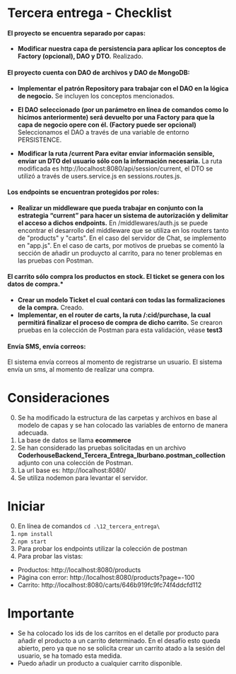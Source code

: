 # Tercera entrega - Checklist
#### El proyecto se encuentra separado por capas:
* **Modificar nuestra capa de persistencia para aplicar los conceptos de Factory (opcional), DAO y DTO.**
Realizado.

#### El proyecto cuenta con DAO de archivos y DAO de MongoDB:
* **Implementar el patrón Repository para trabajar con el DAO en la lógica de negocio.** 
Se incluyen los conceptos mencionados.

* **El DAO seleccionado (por un parámetro en línea de comandos como lo hicimos anteriormente) será devuelto por una Factory para que la capa de negocio opere con él. (Factory puede ser opcional)**
Seleccionamos el DAO a través de una variable de entorno PERSISTENCE.

* **Modificar la ruta  /current Para evitar enviar información sensible, enviar un DTO del usuario sólo con la información necesaria.**
La ruta modificada es http://localhost:8080/api/session/current, el DTO se utilizó a través de users.service.js en sessions.routes.js.

#### Los endpoints se encuentran protegidos por roles:
* **Realizar un middleware que pueda trabajar en conjunto con la estrategia “current” para hacer un sistema de autorización y delimitar el acceso a dichos endpoints.**
En /middlewares/auth.js se puede encontrar el desarrollo del middleware que se utiliza en los routers tanto de "products" y "carts". En el caso del servidor de Chat, se implemento en "app.js". En el caso de carts, por motivos de pruebas se comentó la sección de añadir un produycto al carrito, para no tener problemas en las pruebas con Postman.

#### El carrito sólo compra los productos en stock. El ticket se genera con los datos de compra.*
* **Crear un modelo Ticket el cual contará con todas las formalizaciones de la compra.**
Creado.
* **Implementar, en el router de carts, la ruta /:cid/purchase, la cual permitirá finalizar el proceso de compra de dicho carrito.**
Se crearon pruebas en la colección de Postman para esta validación, véase **test3**

#### Envía SMS, envía correos:
El sistema envía correos al momento de registrarse un usuario. El sistema envía un sms, al momento de realizar una compra.

# Consideraciones
0. Se ha modificado la estructura de las carpetas y archivos en base al modelo de capas y se han colocado las variables de entorno de manera adecuada.
1. La base de datos se llama **ecommerce**
2. Se han considerado las pruebas solicitadas en un archivo **CoderhouseBackend_Tercera_Entrega_lburbano.postman_collection** adjunto con una colección de Postman.
3. La url base es: http://localhost:8080/
4. Se utiliza nodemon para levantar el servidor.

# Iniciar
0. En línea de comandos `cd .\12_tercera_entrega\`
1. `npm install`
2. `npm start`
3. Para probar los endpoints utilizar la colección de postman
4. Para probar las vistas:
* Productos: http://localhost:8080/products 
* Página con error: http://localhost:8080/products?page=-100
* Carrito: http://localhost:8080/carts/646b919fc9fc74f4ddcfd112

# Importante
- Se ha colocado los ids de los carritos en el detalle por producto para añadir el producto a un carrito determinado. En el desafío esto queda abierto, pero ya que no se solicita crear un carrito atado a la sesión del usuario, se ha tomado esta medida.
- Puedo añadir un producto a cualquier carrito disponible.
